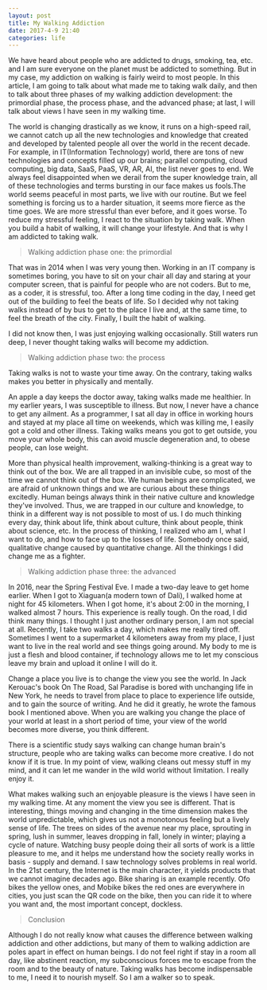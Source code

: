 ```yaml
---
layout: post
title: My Walking Addiction
date: 2017-4-9 21:40
categories: life
---
```


We have heard about people who are addicted to drugs, smoking, tea, etc. and I am sure everyone on the planet must be addicted to something. But in my case, my addiction on walking is fairly weird to most people. In this article, I am going to talk about what made me to taking walk daily, and then to talk about three phases of my walking addiction development: the primordial phase, the process phase, and the advanced phase; at last, I will talk about views I have seen in my walking time.

The world is changing drastically as we know, it runs on a high-speed rail, we cannot catch up all the new technologies and knowledge that created and developed by talented people all over the world in the recent decade. For example, in IT(Information Technology) world, there are tons of new technologies and concepts filled up our brains; parallel computing, cloud computing, big data, SaaS, PaaS, VR, AR, AI, the list never goes to end. We always feel disappointed when we derail from the super knowledge train, all of these technologies and terms bursting in our face makes us fools.The world seems peaceful in most parts, we live with our routine. But we feel something is forcing us to a harder situation, it seems more fierce as the time goes. We are more stressful than ever before, and it goes worse. To reduce my stressful feeling, I react to the situation by taking walk. When you build a habit of walking, it will change your lifestyle. And that is why I am addicted to taking walk.

> Walking addiction phase one: the primordial

That was in 2014 when I was very young then. Working in an IT company is sometimes boring, you have to sit on your chair all day and staring at your computer screen, that is painful for people who are not coders. But to me, as a coder, it is stressful, too. After a long time coding in the day,  I need get out of the building to feel the beats of life. So I decided why not taking walks instead of by bus to get to the place I live and, at the same time, to feel the breath of the city. Finally, I built the habit of walking.

I did not know then, I was just enjoying walking occasionally. Still waters run deep, I never thought taking walks will become my addiction.

> Walking addiction phase two: the process

Taking walks is not to waste your time away. On the contrary, taking walks makes you better in physically and mentally.

An apple a day keeps the doctor away, taking walks made me healthier. In my earlier years, I was susceptible to illness. But now, I never have a chance to get any ailment. As a programmer, I sat all day in office in working hours and stayed at my place all time on weekends, which was killing me, I easily got a cold and other illness. Taking walks means you got to get outside, you move your whole body, this can avoid muscle degeneration and, to obese people, can lose weight.

More than physical health improvement, walking-thinking is a great way to think out of the box. We are all trapped in an invisible cube, so most of the time we cannot think out of the box. We human beings are complicated, we are afraid of unknown things and we are curious about these things excitedly. Human beings always think in their native culture and knowledge they've involved. Thus, we are trapped in our culture and knowledge, to think in a different way is not possible to most of us. I do much thinking every day, think about life, think about culture, think about people, think about science, etc. In the process of thinking, I realized who am I, what I want to do, and how to face up to the losses of life. Somebody once said, qualitative change caused by quantitative change. All the thinkings I did change me as a fighter.

> Walking addiction phase three: the advanced

In 2016, near the Spring Festival Eve. I made a two-day leave to get home earlier. When I got to Xiaguan(a modern town of Dali), I walked home at night for 45 kilometers. When I got home, it's about 2:00 in the morning, I walked almost 7 hours. This experience is really tough. On the road, I did think many things. I thought I just another ordinary person, I am not special at all. Recently, I take two walks a day, which makes me really tired off. Sometimes I went to a supermarket 4 kilometers away from my place, I just want to live in the real world and see things going around. My body to me is just a flesh and blood container, if technology allows me to let my conscious leave my brain and upload it online I will do it.

Change a place you live is to change the view you see the world. In Jack Kerouac's book On The Road, Sal Paradise is bored with unchanging life in New York, he needs to travel from place to place to experience life outside, and to gain the source of writing. And he did it greatly, he wrote the famous book I mentioned above. When you are walking you change the place of your world at least in a short period of time, your view of the world becomes more diverse, you think different.

There is a scientific study says walking can change human brain's structure, people who are taking walks can become more creative. I do not know if it is true. In my point of view, walking cleans out messy stuff in my mind, and it can let me wander in the wild world without limitation. I really enjoy it.

What makes walking such an enjoyable pleasure is the views I have seen in my walking time. At any moment the view you see is different. That is interesting, things moving and changing in the time dimension makes the world unpredictable, which gives us not a monotonous feeling but a lively sense of life. The trees on sides of the avenue near my place, sprouting in spring, lush in summer, leaves dropping in fall, lonely in winter; playing a cycle of nature. Watching busy people doing their all sorts of work is a little pleasure to me, and it helps me understand how the society really works in basis - supply and demand. I saw technology solves problems in real world. In the 21st century, the Internet is the main character, it yields products that we cannot imagine decades ago. Bike sharing is an example recently. Ofo bikes the yellow ones, and Mobike bikes the red ones are everywhere in cities, you just scan the QR code on the bike, then you can ride it to where you want and, the most important concept, dockless.

> Conclusion

Although I do not really know what causes the difference between walking addiction and other addictions, but many of them to walking addiction are poles apart in effect on human beings. I do not feel right if stay in a room all day, like abstinent reaction, my subconscious forces me to escape from the room and to the beauty of nature. Taking walks has become indispensable to me, I need it to nourish myself. So I am a walker so to speak.